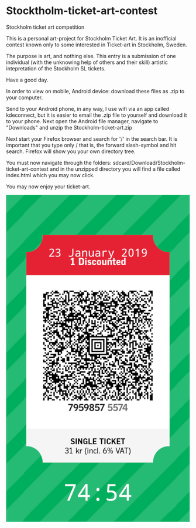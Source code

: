 # Stocktholm-ticket-art-contest
Stockholm ticket art competition

This is a personal art-project for Stockholm Ticket Art. It is an inofficial contest known only to some interested in Ticket-art in Stockholm, Sweden.

The purpose is art, and nothing else. This entry is a submission of one individual (with the unknowing help of others and their skill) artistic intepretation of the Stockholm SL tickets. 

Have a good day.

In order to view on mobile, Android device: download these files as .zip to your computer.

Send to your Android phone, in any way, I use wifi via an app called kdeconnect, but it is easier to email the .zip file to yourself and download it to your phone. 
Next open the Android file manager, navigate to "Downloads" and unzip the Stockholm-ticket-art.zip


Next start your Firefox browser and search for '/' in the search bar. 
It is important that you type only /  that is, the forward slash-symbol and hit search. Firefox will show you your own directory tree.

You must now navigate through the folders: sdcard/Download/Stockholm-ticket-art-contest and in the unzipped directory you will find a file called index.html which you may now click.

You may now enjoy your ticket-art.

![Screenshot](screenshot.png)
